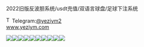 2022旧版反波胆系统/usdt充值/双语言球盘/足球下注系统<p dir="auto"><a target="_blank" rel="noopener noreferrer nofollow" href="https://camo.githubusercontent.com/d614d90677fbc2e34c7c62ebc68c82379d87a57c4beaf05af65fec7ba6b72e36/68747470733a2f2f63646e2d69636f6e732d706e672e666c617469636f6e2e636f6d2f3531322f323131312f323131313634362e706e67"><img src="https://camo.githubusercontent.com/d614d90677fbc2e34c7c62ebc68c82379d87a57c4beaf05af65fec7ba6b72e36/68747470733a2f2f63646e2d69636f6e732d706e672e666c617469636f6e2e636f6d2f3531322f323131312f323131313634362e706e67" alt="Telegram Icon" style="width: 16px; max-width: 100%;" data-canonical-src="https://cdn-icons-png.flaticon.com/512/2111/2111646.png"></a>Telegram:<a href="https://t.me/yeziym2" rel="nofollow">@yeziym2</a><br><a href="https://www.yeziym.com/">www.yeziym.com</a></p><img src="https://github.com/yeziym/U2BJbjR5jY/blob/main/hJZiD.png"><img src="https://github.com/yeziym/U2BJbjR5jY/blob/main/Q54eq.png"><img src="https://github.com/yeziym/U2BJbjR5jY/blob/main/Rjqsy.png"><img src="https://github.com/yeziym/U2BJbjR5jY/blob/main/E7xsF.png"><img src="https://github.com/yeziym/U2BJbjR5jY/blob/main/rvcxd.png"><img src="https://github.com/yeziym/U2BJbjR5jY/blob/main/tGPw7.png"><img src="https://github.com/yeziym/U2BJbjR5jY/blob/main/zKQ1F.png"><img src="https://github.com/yeziym/U2BJbjR5jY/blob/main/1L4ee.png"><img src="https://github.com/yeziym/U2BJbjR5jY/blob/main/Hia3o.png"><img src="https://github.com/yeziym/U2BJbjR5jY/blob/main/q06kP.png">